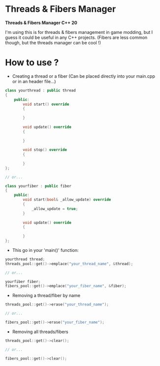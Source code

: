 # Threads & Fibers Manager

**Threads & Fibers Manager C++ 20**

I'm using this is for threads & fibers management in game modding, but I guess it could be useful in any C++ projects.
(Fibers are less common though, but the threads manager can be cool !)

# How to use ?

- Creating a thread or a fiber (Can be placed directly into your main.cpp or in an header file...)

```cpp
class yourthread : public thread
{
    public:
        void start() override
        {
        
        }
        
        void update() override
        {
        
        }
        
        void stop() override
        {
        
        }
};

// or...

class yourfiber : public fiber
{
    public:
        void start(bool& _allow_update) override
        {
            _allow_update = true;
        }
        
        void update() override
        {
        
        }
};
```

- This go in your 'main()' function:

```cpp
yourthread thread;
threads_pool::get()->emplace("your_thread_name", &thread);

// or...

yourfiber fiber;
fibers_pool::get()->emplace("your_fiber_name", &fiber);
```

- Removing a thread/fiber by name

```cpp
threads_pool::get()->erase("your_thread_name");

// or...

fibers_pool::get()->erase("your_fiber_name");
```

- Removing all threads/fibers

```cpp
threads_pool::get()->clear();

// or...

fibers_pool::get()->clear();
```
